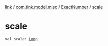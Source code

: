 [link](../../index.md) / [com.tink.model.misc](../index.md) / [ExactNumber](index.md) / [scale](./scale.md)

# scale

`val scale: `[`Long`](https://kotlinlang.org/api/latest/jvm/stdlib/kotlin/-long/index.html)